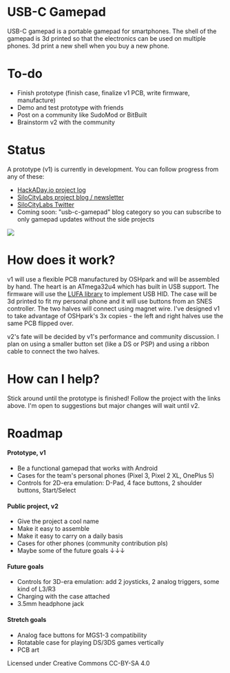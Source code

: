 # USB-C Gamepad
USB-C gamepad is a portable gamepad for smartphones. The shell of the gamepad is 3d printed so that the electronics can be used on multiple phones. 3d print a new shell when you buy a new phone.

# To-do
 - Finish prototype (finish case, finalize v1 PCB, write firmware, manufacture)
 - Demo and test prototype with friends
 - Post on a community like SudoMod or BitBuilt
 - Brainstorm v2 with the community

# Status
A prototype (v1) is currently in development. You can follow progress from any of these:
 - [HackADay.io project log](https://hackaday.io/project/165606-usb-c-gamepad-phone-case)
 - [SiloCityLabs project blog / newsletter](https://silocitylabs.com/categories/projects/)
 - [SiloCityLabs Twitter](https://twitter.com/silocitylabs)
 - Coming soon: "usb-c-gamepad" blog category so you can subscribe to only gamepad updates without the side projects

[![](https://i.imgur.com/jmLhCeil.png)](https://hackaday.io/project/165606-usb-c-gamepad-phone-case)

# How does it work?
v1 will use a flexible PCB manufactured by OSHpark and will be assembled by hand. The heart is an ATmega32u4 which has built in USB support. The firmware will use the [LUFA library](https://github.com/abcminiuser/lufa) to implement USB HID. The case will be 3d printed to fit my personal phone and it will use buttons from an SNES controller. The two halves will connect using magnet wire. I've designed v1 to take advantage of OSHpark's 3x copies - the left and right halves use the same PCB flipped over.

v2's fate will be decided by v1's performance and community discussion. I plan on using a smaller button set (like a DS or PSP) and using a ribbon cable to connect the two halves.

# How can I help?
Stick around until the prototype is finished! Follow the project with the links above. I'm open to suggestions but major changes will wait until v2.

# Roadmap
####  Prototype, v1
 - Be a functional gamepad that works with Android
 - Cases for the team's personal phones (Pixel 3, Pixel 2 XL, OnePlus 5)
 - Controls for 2D-era emulation: D-Pad, 4 face buttons, 2 shoulder buttons, Start/Select
#### Public project, v2
 - Give the project a cool name
 - Make it easy to assemble
 - Make it easy to carry on a daily basis
 - Cases for other phones (community contribution pls)
 - Maybe some of the future goals ↓↓↓
#### Future goals
 - Controls for 3D-era emulation: add 2 joysticks, 2 analog triggers, some kind of L3/R3
 - Charging with the case attached
 - 3.5mm headphone jack
#### Stretch goals
 - Analog face buttons for MGS1-3 compatibility
 - Rotatable case for playing DS/3DS games vertically
 - PCB art


Licensed under Creative Commons CC-BY-SA 4.0
